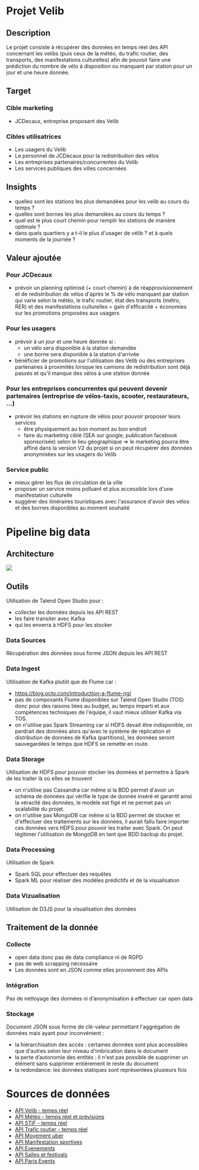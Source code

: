# Projet Velib

## Description

Le projet consiste à récupérer des données en temps réel des API concernant les velibs (puis ceux de la météo, du trafic routier, des transports, des manifestations culturelles) afin de pouvoir faire une prédiction du nombre de vélo à disposition ou manquant par station pour un jour et une heure donnée.

## Target
### Cible marketing
- JCDecaux, entreprise proposant des Velib
### Cibles utilisatrices
- Les usagers du Velib
- Le personnel de JCDecaux pour la redistribution des vélos
- Les entreprises partenaires/concurrentes du Velib
- Les services publiques des villes concernées

## Insights
- quelles sont les stations les plus demandées pour les velib au cours du temps ?
- quelles sont bornes les plus demandées au cours du temps ?
- quel est le plus court chemin pour remplir les stations de manière optimale ?
- dans quels quartiers y a t-il le plus d'usager de vélib ? et à quels moments de la journée ?

## Valeur ajoutée
### Pour JCDecaux
- prévoir un planning optimisé (+ court chemin) à de réapprovisionnement et de redistribution de vélos d'après le % de vélo manquant par station qui varie selon la météo, le trafic routier, état des transports (métro, RER) et des manifestations culturelles = gain d'efficacité + économies sur les promotions proposées aux usagers

### Pour les usagers
- prévoir à un jour et une heure donnée si :
  - un vélo sera disponible à la station demandée
  - une borne sera disponible à la station d'arrivée
- bénéficier de promotions sur l'utilisation des Velib ou des entreprises partenaires à proximités lorsque les camions de redistribution sont déjà passés et qu'il manque des vélos à une station donnée

### Pour les entreprises concurrentes qui peuvent devenir partenaires (entreprise de vélos-taxis, scooter, restaurateurs, ...)
- prévoir les stations en rupture de vélos pour pouvoir proposer leurs services 
  - être physiquement au bon moment au bon endroit
  - faire du marketing ciblé (SEA sur google, publication facebook sponsorisée) selon le lieu géographique 
  => le marketing pourra être affiné dans la version V2 du projet si on peut récupérer des données anonymisées sur les usagers du Velib

### Service public 
- mieux gérer les flux de circulation de la ville
- proposer un service moins polluant et plus accessible lors d'une manifestation culturelle
- suggérer des itinéraires touristiques avec l'assurance d'avoir des vélos et des bornes disponibles au moment souhaité


# Pipeline big data
## Architecture
![](https://github.com/ctith/Projet_Velib/blob/master/Diagrammes/pipelineBD.svg)

## Outils
Utilisation de Talend Open Studio pour :
  - collecter les données depuis les API REST
  - les faire transiter avec Kafka
  - qui les enverra à HDFS pour les stocker

### Data Sources
Récupération des données sous forme JSON depuis les API REST 

### Data Ingest
Utilisation de Kafka plutôt que de Flume car :
- https://blog.octo.com/introduction-a-flume-ng/ 
- pas de composants Flume disponibles sur Talend Open Studio (TOS) donc pour des raisons liées au budget, au temps imparti et aux compétences techniques de l'équipe, il vaut mieux utiliser Kafka via TOS.
- on n'utilise pas Spark Streaming car si HDFS devait être indisponible, on perdrait des données alors qu'avec le système de réplication et distribution de données de Kafka (partitions), les données seront sauvegardées le temps que HDFS se remette en route.

### Data Storage
Utilisation de HDFS pour pouvoir stocker les données et permettre à Spark de les traiter là où elles se trouvent
- on n'utilise pas Cassandra car même si la BDD permet d'avoir un schéma de données qui vérifie le type de donnée inséré et garantit ainsi la véracité des données, le modèle est figé et ne permet pas un scalabilité du projet.
- on n'utilise pas MongoDB car même si la BDD permet de stocker et d'effectuer des traitements sur les données, il aurait fallu faire importer ces données vers HDFS pour pouvoir les traiter avec Spark. On peut légitimer l'utilisation de MongoDB en tant que BDD backup du projet.

### Data Processing
Utilisation de Spark
- Spark SQL pour effectuer des requêtes
- Spark ML pour réaliser des modèles prédictifs et de la visualisation 
  
### Data Vizualisation 
Utilisation de D3JS pour la visualisation des données

## Traitement de la donnée
### Collecte
- open data donc pas de data compliance ni de RGPD 
- pas de web scrapping nécessaire
- Les données sont en JSON comme elles proviennent des APIs

### Intégration
Pas de nettoyage des données ni d’anonymisation à effectuer car open data

### Stockage
Document JSON sous forme de clé-valeur permettant l'aggrégation de données mais ayant pour inconvénient :
  - la hiérarchisation des accès : certaines données sont plus accessibles que d'autres selon leur niveau d'imbrication dans le document
  - la perte d’autonomie des entités : il n'est pas possible de supprimer un élément sans supprimer entièrement le reste du document
  - la redondance: les données statiques sont représentées plusieurs fois
  
# Sources de données
- [API Velib - temps réel](https://developer.jcdecaux.com/#/opendata/vls?page=dynamic)
- [API Météo - temps réel et prévisions](https://openweathermap.org/api)
- [API STIF - temps réel](https://opendata.stif.info/page/home/)
- [API Trafic routier - temps réel](https://opendata.paris.fr/explore/dataset/comptages-routiers-permanents/information/)
- [API Movement uber](https://d3i4yxtzktqr9n.cloudfront.net/web-movement/static/pdfs/Movement-TravelTimesMethodology-76002ded22.pdf)
- [API Manifestation sportives](https://www.manifestationsportive.fr/api/)
- [API Evenements](https://openagenda.zendesk.com/hc/fr/categories/115000324454-API)
- [API Salles et festivals](http://www.sowprog.com/api/)
- [API Paris Events](https://opendata.paris.fr/explore/dataset/evenements-a-paris/?disjunctive.tags&disjunctive.placename&disjunctive.city)
